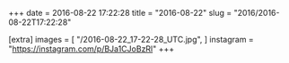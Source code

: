 +++
date = 2016-08-22 17:22:28
title = "2016-08-22"
slug = "2016/2016-08-22T17:22:28"

[extra]
images = [
    "/2016-08-22_17-22-28_UTC.jpg",
]
instagram = "https://instagram.com/p/BJa1CJoBzRl"
+++

